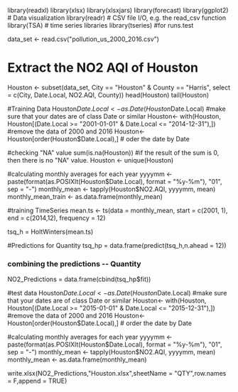 library(readxl)
library(xlsx)
library(xlsxjars)
library(forecast)
library(ggplot2) # Data visualization
library(readr) # CSV file I/O, e.g. the read_csv function
library(TSA) # time series libraries
library(tseries) #for runs.test

data_set <- read.csv("pollution_us_2000_2016.csv")

# Extract the NO2 AQI of Houston
Houston <- subset(data_set, City == "Houston" & County == "Harris", select = c(City, Date.Local, NO2.AQI, County))
head(Houston)
tail(Houston)

#Training Data
Houston$Date.Local <- as.Date(Houston$Date.Local) #make sure that your dates are of class Date or similar
Houston<- with(Houston, Houston[(Date.Local >= "2001-01-01" & Date.Local <= "2014-12-31"),]) #remove the data of 2000 and 2016
Houston<- Houston[order(Houston$Date.Local),] # oder the date by Date

#checking "NA" value
sum(is.na(Houston)) #if the result of the sum is 0, then there is no "NA" value.
Houston <- unique(Houston)

#calculating monthly averages for each year
yyyymm <- paste(format(as.POSIXlt(Houston$Date.Local), format = "%y-%m"), "01", sep = "-")
monthly_mean <- tapply(Houston$NO2.AQI, yyyymm, mean)
monthly_mean_train <- as.data.frame(monthly_mean)


#training TimeSeries
mean.ts <- ts(data = monthly_mean, start = c(2001, 1), end = c(2014,12), frequency = 12)

tsq_h = HoltWinters(mean.ts)

#Predictions for Quantity
tsq_hp = data.frame(predict(tsq_h,n.ahead = 12))

### combining the predictions -- Quantity
NO2_Predictions = data.frame(cbind(tsq_hp$fit))

#test data
Houston$Date.Local <- as.Date(Houston$Date.Local) #make sure that your dates are of class Date or similar
Houston<- with(Houston, Houston[(Date.Local >= "2015-01-01" & Date.Local <= "2015-12-31"),]) #remove the data of 2000 and 2016
Houston<- Houston[order(Houston$Date.Local),] # order the date by Date

#calculating monthly averages for each year
yyyymm <- paste(format(as.POSIXlt(Houston$Date.Local), format = "%y-%m"), "01", sep = "-")
monthly_mean <- tapply(Houston$NO2.AQI, yyyymm, mean)
monthly_mean <- as.data.frame(monthly_mean)

write.xlsx(NO2_Predictions,"Houston.xlsx",sheetName = "QTY",row.names = F,append = TRUE)








